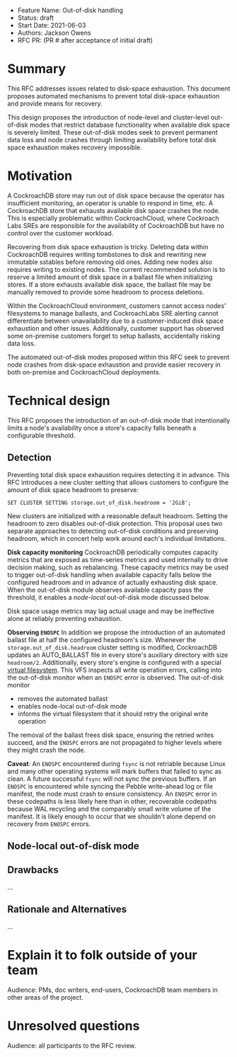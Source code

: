 - Feature Name: Out-of-disk handling
- Status: draft
- Start Date: 2021-06-03
- Authors: Jackson Owens
- RFC PR: (PR # after acceptance of initial draft)

# Summary

This RFC addresses issues related to disk-space exhaustion. This document
proposes automated mechanisms to prevent total disk-space exhaustion and
provide means for recovery.

This design proposes the introduction of node-level and cluster-level
out-of-disk modes that restrict database functionality when available disk
space is severely limited. These out-of-disk modes seek to prevent permanent
data loss and node crashes through limiting availability before total disk
space exhaustion makes recovery impossible.

# Motivation

A CockroachDB store may run out of disk space because the operator has
insufficient monitoring, an operator is unable to respond in time, etc.  A
CockroachDB store that exhausts available disk space crashes the node.  This
is especially problematic within CockroachCloud, where Cockroach Labs SREs are
responsible for the availability of CockroachDB but have no control over the
customer workload.

Recovering from disk space exhaustion is tricky. Deleting data within
CockroachDB requires writing tombstones to disk and rewriting new immutable
sstables before removing old ones. Adding new nodes also requires writing to
existing nodes. The current recommended solution is to reserve a limited
amount of disk space in a ballast file when initializing stores. If a store
exhausts available disk space, the ballast file may be manually removed to
provide some headroom to process deletions.

Within the CockroachCloud environment, customers cannot access nodes'
filesystems to manage ballasts, and CockroachLabs SRE alerting cannot
differentiate between unavailability due to a customer-induced disk space
exhaustion and other issues. Additionally, customer support has observed some
on-premise customers forget to setup ballasts, accidentally risking data loss.

The automated out-of-disk modes proposed within this RFC seek to prevent node
crashes from disk-space exhaustion and provide easier recovery in both
on-premise and CockroachCloud deployments.

# Technical design

This RFC proposes the introduction of an out-of-disk mode that intentionally
limits a node's availability once a store's capacity falls beneath a
configurable threshold.

## Detection

Preventing total disk space exhaustion requires detecting it in advance. This
RFC introduces a new cluster setting that allows customers to configure the
amount of disk space headroom to preserve:

```
SET CLUSTER SETTING storage.out_of_disk.headroom = '2GiB';
```

New clusters are initialized with a reasonable default headroom.  Setting the
headroom to zero disables out-of-disk protection. This proposal uses two
separate approaches to detecting out-of-disk conditions and preserving
headroom, which in concert help work around each's individual limitations.

**Disk capacity monitoring**
CockroachDB periodically computes capacity metrics that are exposed as
time-series metrics and used internally to drive decision making, such as
rebalancing. These capacity metrics may be used to trigger out-of-disk
handling when available capacity falls below the configured headroom and in
advance of actually exhausting disk space. When the out-of-disk module
observes available capacity pass the threshold, it enables a _node-local_
out-of-disk mode discussed below.

Disk space usage metrics may lag actual usage and may be ineffective alone at
reliably preventing exhaustion.

**Observing `ENOSPC`**
In addition we propose the introduction of an automated ballast file at half
the configured headroom's size. Whenever the `storage.out_of_disk.headroom`
cluster setting is modified, CockroachDB updates an AUTO_BALLAST file in every
store's auxiliary directory with size `headroom/2`. Additionally, every
store's engine is configured with a special
[virtual filesystem](https://pkg.go.dev/github.com/cockroachdb/pebble/vfs#FS).
This VFS inspects all write operation errors, calling into the out-of-disk
monitor when an `ENOSPC` error is observed. The out-of-disk monitor

* removes the automated ballast
* enables node-local out-of-disk mode
* informs the virtual filesystem that it should retry the original write
  operation

The removal of the ballast frees disk space, ensuring the retried writes
succeed, and the `ENOSPC` errors are not propagated to higher levels where
they might crash the node.

**Caveat**: An `ENOSPC` encountered during `fsync` is not retriable because
Linux and many other operating systems will mark buffers that failed to sync
as clean. A future successful `fsync` will not sync the previous buffers.  If
an `ENOSPC` is encountered while syncing the Pebble write-ahead log or file
manifest, the node must crash to ensure consistency. An `ENOSPC` error in
these codepaths is less likely here than in other, recoverable codepaths
because WAL recycling and the comparably small write volume of the manifest.
It is likely enough to occur that we shouldn't alone depend on recovery from
`ENOSPC` errors.

## Node-local out-of-disk mode




## Drawbacks

...

## Rationale and Alternatives

...

# Explain it to folk outside of your team

Audience: PMs, doc writers, end-users, CockroachDB team members in other areas of the project.

# Unresolved questions

Audience: all participants to the RFC review.
